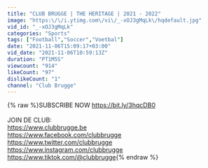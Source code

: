 ```yaml
---
title: "CLUB BRUGGE | THE HERITAGE | 2021 - 2022"
image: "https:\/\/i.ytimg.com\/vi\/_-xOJ3gMqLk\/hqdefault.jpg"
vid_id: "_-xOJ3gMqLk"
categories: "Sports"
tags: ["Football","Soccer","Voetbal"]
date: "2021-11-06T15:09:17+03:00"
vid_date: "2021-11-06T10:59:13Z"
duration: "PT1M5S"
viewcount: "914"
likeCount: "97"
dislikeCount: "1"
channel: "Club Brugge"
---
```

{% raw %}SUBSCRIBE NOW <a rel="nofollow" target="blank" href="https://bit.ly/3hqcDB0">https://bit.ly/3hqcDB0</a><br /><br />JOIN DE CLUB:<br /><a rel="nofollow" target="blank" href="https://www.clubbrugge.be">https://www.clubbrugge.be</a><br /><a rel="nofollow" target="blank" href="https://www.facebook.com/clubbrugge">https://www.facebook.com/clubbrugge</a><br /><a rel="nofollow" target="blank" href="https://www.twitter.com/clubbrugge">https://www.twitter.com/clubbrugge</a><br /><a rel="nofollow" target="blank" href="https://www.instagram.com/clubbrugge">https://www.instagram.com/clubbrugge</a><br /><a rel="nofollow" target="blank" href="https://www.tiktok.com/@clubbrugge">https://www.tiktok.com/@clubbrugge</a>{% endraw %}
